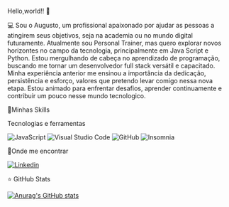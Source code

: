  Hello,world!! 👋

💻 Sou o Augusto, um profissional apaixonado por ajudar as pessoas a atingirem seus objetivos, seja na academia ou no mundo digital futuramente. Atualmente sou Personal Trainer, mas quero explorar novos horizontes no campo da tecnologia, principalmente em Java Script e Python. Estou mergulhando de cabeça no aprendizado de programação, buscando me tornar um desenvolvedor full stack versátil e capacitado. Minha experiência anterior me ensinou a importância da dedicação, persistência e esforço, valores que pretendo levar comigo nessa nova etapa. Estou animado para enfrentar desafios, aprender continuamente e contribuir um pouco nesse mundo tecnologico.





🚀Minhas Skills

Tecnologias e ferramentas 

![JavaScript](https://img.shields.io/badge/-JavaScript-333333?style=flat&logo=javascript)
![Visual Studio Code](https://img.shields.io/badge/-Visual%20Studio%20Code-333333?style=flat&logo=visual-studio-code&logoColor=007ACC)
![GitHub](https://img.shields.io/badge/-GitHub-333333?style=flat&logo=github)
![Insomnia](https://img.shields.io/badge/-Insomnia-333333?style=flat&logo=insomnia)





💼Onde me encontrar

[![Linkedin](https://img.shields.io/badge/-browfb-blue?style=flat-square&logo=Linkedin&logoColor=white&link=https://www.linkedin.com/in/augusto-rafayane-089b1124b/)](https://www.linkedin.com/in/augusto-rafayane-089b1124b/)



⭐ GitHub Stats

[![Anurag's GitHub stats](https://github-readme-stats.vercel.app//api?username=browfb&show_icons=true&theme=radical)](https://github.com/anuraghazra/github-readme-stats)
